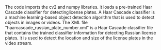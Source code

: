 The code imports the cv2 and numpy libraries.
It loads a pre-trained Haar Cascade classifier for detectinglicense plates.
A Haar Cascade classifier is a machine learning-based object detection algorithm that is used to detect objects in images or videos.
The XML file "haarcascade_russian_plate_number.xml" is a Haar Cascade classifier file that contains the trained classifier information for detecting Russian license plates. It is used to detect the location and size of the license plates in the video stream.
